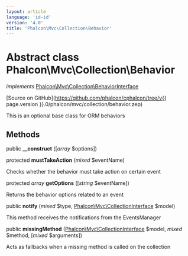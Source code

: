 ```yaml
---
layout: article
language: 'id-id'
version: '4.0'
title: 'Phalcon\Mvc\Collection\Behavior'
---
```

# Abstract class **Phalcon\Mvc\Collection\Behavior**

*implements* [Phalcon\Mvc\Collection\BehaviorInterface](Phalcon_Mvc_Collection_BehaviorInterface)

[Source on GitHub](https://github.com/phalcon/cphalcon/tree/v{{ page.version }}.0/phalcon/mvc/collection/behavior.zep)

This is an optional base class for ORM behaviors

## Methods

public **__construct** ([*array* $options])

protected **mustTakeAction** (*mixed* $eventName)

Checks whether the behavior must take action on certain event

protected *array* **getOptions** ([*string* $eventName])

Returns the behavior options related to an event

public **notify** (*mixed* $type, [Phalcon\Mvc\CollectionInterface](Phalcon_Mvc_CollectionInterface) $model)

This method receives the notifications from the EventsManager

public **missingMethod** ([Phalcon\Mvc\CollectionInterface](Phalcon_Mvc_CollectionInterface) $model, *mixed* $method, [*mixed* $arguments])

Acts as fallbacks when a missing method is called on the collection